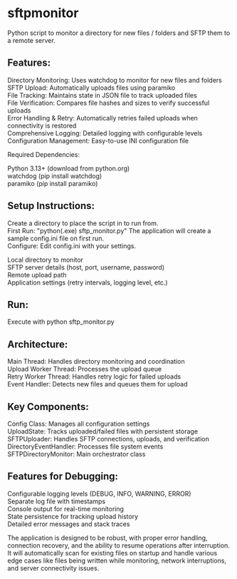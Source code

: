 # sftpmonitor
Python script to monitor a directory for new files / folders and SFTP them to a remote server.  
## Features:

Directory Monitoring: Uses watchdog to monitor for new files and folders  
SFTP Upload: Automatically uploads files using paramiko  
File Tracking: Maintains state in JSON file to track uploaded files  
File Verification: Compares file hashes and sizes to verify successful uploads  
Error Handling & Retry: Automatically retries failed uploads when connectivity is restored  
Comprehensive Logging: Detailed logging with configurable levels  
Configuration Management: Easy-to-use INI configuration file  

Required Dependencies: 

Python 3.13+ (download from python.org)   
watchdog (pip install watchdog)     
paramiko (pip install paramiko)   

## Setup Instructions:

Create a directory to place the script in to run from.  
First Run: "python(.exe) sftp_monitor.py" The application will create a sample config.ini file on first run.  
Configure: Edit config.ini with your settings.  

Local directory to monitor  
SFTP server details (host, port, username, password)  
Remote upload path  
Application settings (retry intervals, logging level, etc.)  


## Run: 

Execute with python sftp_monitor.py

## Architecture:

Main Thread: Handles directory monitoring and coordination  
Upload Worker Thread: Processes the upload queue  
Retry Worker Thread: Handles retry logic for failed uploads  
Event Handler: Detects new files and queues them for upload  

## Key Components:

Config Class: Manages all configuration settings  
UploadState: Tracks uploaded/failed files with persistent storage  
SFTPUploader: Handles SFTP connections, uploads, and verification  
DirectoryEventHandler: Processes file system events  
SFTPDirectoryMonitor: Main orchestrator class  

## Features for Debugging:

Configurable logging levels (DEBUG, INFO, WARNING, ERROR)  
Separate log file with timestamps  
Console output for real-time monitoring  
State persistence for tracking upload history  
Detailed error messages and stack traces  

The application is designed to be robust, with proper error handling, connection recovery, and the ability to resume operations after interruption. It will automatically scan for existing files on startup and handle various edge cases like files being written while monitoring, network interruptions, and server connectivity issues.
